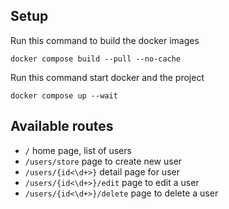 ## Setup

Run this command to build the docker images

`docker compose build --pull --no-cache`

Run this command start docker and the project

`docker compose up --wait`

## Available routes

- `/` home page, list of users 
- `/users/store` page to create new user
- `/users/{id<\d+>}` detail page for user
- `/users/{id<\d+>}/edit` page to edit a user
- `/users/{id<\d+>}/delete` page to delete a user
